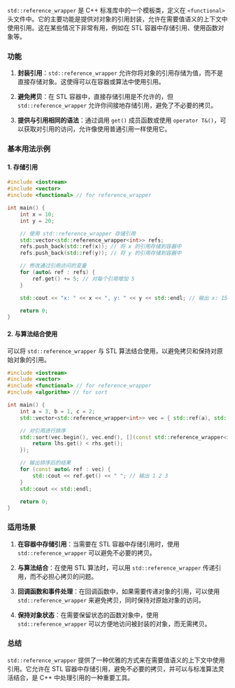`std::reference_wrapper` 是 C++ 标准库中的一个模板类，定义在 `<functional>` 头文件中。它的主要功能是提供对对象的引用封装，允许在需要值语义的上下文中使用引用。这在某些情况下非常有用，例如在 STL 容器中存储引用、使用函数对象等。

### 功能

1. **封装引用**：`std::reference_wrapper` 允许你将对象的引用存储为值，而不是直接存储对象。这使得可以在容器或算法中使用引用。

2. **避免拷贝**：在 STL 容器中，直接存储引用是不允许的，但 `std::reference_wrapper` 允许你间接地存储引用，避免了不必要的拷贝。

3. **提供与引用相同的语法**：通过调用 `get()` 成员函数或使用 `operator T&()`，可以获取对引用的访问，允许像使用普通引用一样使用它。

### 基本用法示例

#### 1. 存储引用

```cpp
#include <iostream>
#include <vector>
#include <functional> // for reference_wrapper

int main() {
    int x = 10;
    int y = 20;

    // 使用 std::reference_wrapper 存储引用
    std::vector<std::reference_wrapper<int>> refs;
    refs.push_back(std::ref(x)); // 将 x 的引用存储到容器中
    refs.push_back(std::ref(y)); // 将 y 的引用存储到容器中

    // 修改通过引用访问的变量
    for (auto& ref : refs) {
        ref.get() += 5; // 对每个引用增加 5
    }

    std::cout << "x: " << x << ", y: " << y << std::endl; // 输出 x: 15, y: 25

    return 0;
}
```

#### 2. 与算法结合使用

可以将 `std::reference_wrapper` 与 STL 算法结合使用，以避免拷贝和保持对原始对象的引用。

```cpp
#include <iostream>
#include <vector>
#include <functional> // for reference_wrapper
#include <algorithm> // for sort

int main() {
    int a = 3, b = 1, c = 2;
    std::vector<std::reference_wrapper<int>> vec = { std::ref(a), std::ref(b), std::ref(c) };

    // 对引用进行排序
    std::sort(vec.begin(), vec.end(), [](const std::reference_wrapper<int>& lhs, const std::reference_wrapper<int>& rhs) {
        return lhs.get() < rhs.get();
    });

    // 输出排序后的结果
    for (const auto& ref : vec) {
        std::cout << ref.get() << " "; // 输出 1 2 3
    }
    std::cout << std::endl;

    return 0;
}
```

### 适用场景

1. **在容器中存储引用**：当需要在 STL 容器中存储引用时，使用 `std::reference_wrapper` 可以避免不必要的拷贝。

2. **与算法结合**：在使用 STL 算法时，可以用 `std::reference_wrapper` 传递引用，而不必担心拷贝的问题。

3. **回调函数和事件处理**：在回调函数中，如果需要传递对象的引用，可以使用 `std::reference_wrapper` 来避免拷贝，同时保持对原始对象的访问。

4. **保持对象状态**：在需要保留状态的函数对象中，使用 `std::reference_wrapper` 可以方便地访问被封装的对象，而无需拷贝。

### 总结

`std::reference_wrapper` 提供了一种优雅的方式来在需要值语义的上下文中使用引用。它允许在 STL 容器中存储引用，避免不必要的拷贝，并可以与标准算法灵活结合，是 C++ 中处理引用的一种重要工具。